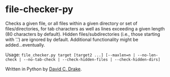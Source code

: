 # file-checker-py
Checks a given file, or all files within a given directory or set of files/directories, for tab characters as well as lines exceeding a given length (80 characters by default). Hidden files/subdirectories (i.e., those starting with '.') are ignored by default. Additional functionality might be added...eventually.

Usage: `file_checker.py target [target2 ...] [--maxlen=n | --no-len-check | --no-tab-check | --check-hidden-files | --check-hidden-dirs]`

Written in Python by [David C. Drake](https://davidcdrake.com).
